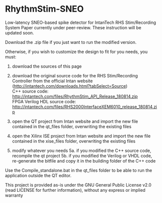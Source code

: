 # RhythmStim-SNEO
Low-latency SNEO-based spike detector for IntanTech RHS Stim/Recording System
Paper currently under peer-review. These instruction will be updated soon.

Download the .zip file if you just want to run the modified version.

Otherwise, if you wish to customize the design to fit for you needs, you must:

1. download the sources of this page

2. download the original source code for the RHS Stim/Recording Controller from the official Intan website (http://intantech.com/downloads.html?tabSelect=Source)<br/>
C++ source code: http://intantech.com/files/RhythmStim_API_Release_180814.zip<br/>
FPGA Verilog HDL source code: http://intantech.com/files/RHS2000InterfaceXEM6010_release_180814.zip

3. open the QT project from Intan website and import the new file contained in the qt_files folder, overwriting the existing files

4. open the Xilinx ISE project from Intan website and import the new file contained in the xise_files folder, overwriting the existing files

5. modify whatever you needs
5a. if you modified the C++ source code, recompile the qt project
5b. if you modified the Verilog or VHDL code, re-generate the bitfile and copy it in the building folder of the C++ code

Use the Compile_standalone.bat in the qt_files folder to be able to run the application outside the QT editor.


This project is provided as-is under the GNU General Public License v2.0 (read LICENSE for further information), without any express or implied warranty
